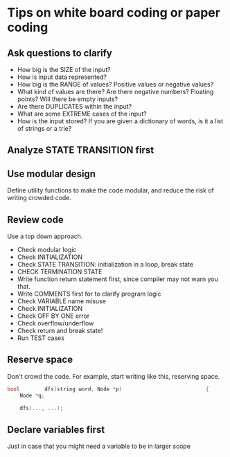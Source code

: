 # Tips on white board coding or paper coding

## Ask questions to clarify
- How big is the SIZE of the input?
- How is input data represented?
- How big is the RANGE of values? Positive values or negative values?
- What kind of values are there? Are there negative numbers? Floating points? Will there be empty inputs?
- Are there DUPLICATES within the input?
- What are some EXTREME cases of the input?
- How is the input stored? If you are given a dictionary of words, is it a list of strings or a trie?

## Analyze STATE TRANSITION first

## Use modular design
Define utility functions to make the code modular, and reduce the risk of writing crowded code.

## Review code
Use a top down approach.
- Check modular logic
- Check INITIALIZATION
- Check STATE TRANSITION: initialization in a loop, break state
- CHECK TERMINATION STATE
- Write function return statement first, since compiler may not warn you that.
- Write COMMENTS first for to clarify program logic
- Check VARIABLE name misuse
- Check INITIALIZATION
- Check OFF BY ONE error
- Check overflow/underflow
- Check return and break state!
- Run TEST cases


## Reserve space
Don't crowd the code.
For example, start writing like this, reserving space.
```cpp
bool        dfs(string word, Node *p)                           {
    Node *q;

    dfs(..., ...);
```

## Declare variables first
Just in case that you might need a variable to be in larger scope




